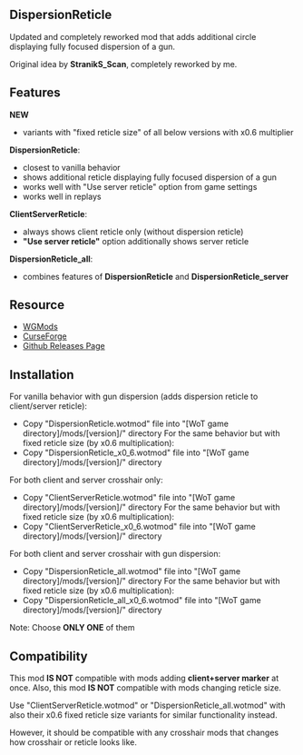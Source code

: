 ## DispersionReticle
Updated and completely reworked mod that adds additional circle displaying fully focused dispersion of a gun.

Original idea by **StranikS_Scan**, completely reworked by me.

## Features
**NEW**
- variants with "fixed reticle size" of all below versions with x0.6 multiplier

**DispersionReticle**:
- closest to vanilla behavior
- shows additional reticle displaying fully focused dispersion of a gun
- works well with "Use server reticle" option from game settings
- works well in replays

**ClientServerReticle**:
- always shows client reticle only (without dispersion reticle)
- **"Use server reticle"** option additionally shows server reticle

**DispersionReticle_all**:
- combines features of **DispersionReticle** and **DispersionReticle_server**

## Resource
- [WGMods](https://wgmods.net/5251/)
- [CurseForge](https://www.curseforge.com/worldoftanks/wot-mods/dispersionreticle-reworked)
- [Github Releases Page](https://github.com/Pruszko/DispersionReticle/releases)

## Installation
For vanilla behavior with gun dispersion (adds dispersion reticle to client/server reticle):
- Copy "DispersionReticle.wotmod" file into "[WoT game directory]/mods/[version]/" directory
For the same behavior but with fixed reticle size (by x0.6 multiplication):
- Copy "DispersionReticle_x0_6.wotmod" file into "[WoT game directory]/mods/[version]/" directory

For both client and server crosshair only:
- Copy "ClientServerReticle.wotmod" file into "[WoT game directory]/mods/[version]/" directory
For the same behavior but with fixed reticle size (by x0.6 multiplication):
- Copy "ClientServerReticle_x0_6.wotmod" file into "[WoT game directory]/mods/[version]/" directory

For both client and server crosshair with gun dispersion:
- Copy "DispersionReticle_all.wotmod" file into "[WoT game directory]/mods/[version]/" directory
For the same behavior but with fixed reticle size (by x0.6 multiplication):
- Copy "DispersionReticle_all_x0_6.wotmod" file into "[WoT game directory]/mods/[version]/" directory

Note: Choose **ONLY ONE** of them

## Compatibility
This mod **IS NOT** compatible with mods adding **client+server marker** at once.
Also, this mod **IS NOT** compatible with mods changing reticle size.

Use "ClientServerReticle.wotmod" or "DispersionReticle_all.wotmod"
with also their x0.6 fixed reticle size variants for similar functionality instead.

However, it should be compatible with any crosshair mods that changes
how crosshair or reticle looks like.